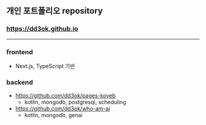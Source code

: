 ## 개인 포트폴리오 repository

### https://dd3ok.github.io

---

### frontend
- Next.js, TypeScript 기반

### backend
- https://github.com/dd3ok/pages-koyeb
  - kotlin, mongodb, postgresql, scheduling
- https://github.com/dd3ok/who-am-ai
  - kotlin, mongodb, genai